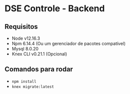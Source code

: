 # DSE Controle - Backend

## Requisitos
* Node v12.16.3
* Npm 6.14.4 (Ou um gerenciador de pacotes compatível)
* Mysql 8.0.20
* Knex CLI v0.21.1 (Opcional)

## Comandos para rodar
* `npm install`
* `knex migrate:latest`